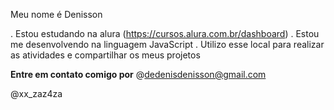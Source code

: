 Meu nome é Denisson

. Estou estudando na alura (https://cursos.alura.com.br/dashboard)
. Estou me desenvolvendo na linguagem JavaScript 
. Utilizo esse local para realizar as atividades e compartilhar os meus projetos

**Entre em contato comigo por**
@dedenisdenisson@gmail.com

@xx_zaz4za
